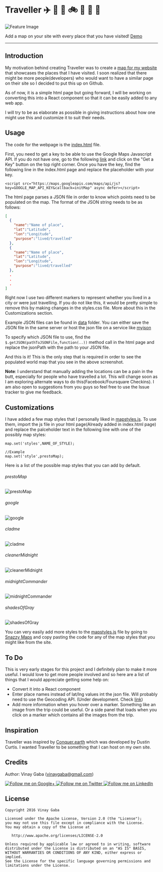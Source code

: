 # Traveller :airplane: :helicopter: :rocket: :bike: :car: :truck: :bus:

![Feature Image](images/FeatureImage.gif)

Add a map on your site with every place that you have visited! [Demo](http://www.vinaygaba.com/traveller/demo.html)

---

Introduction
-----

My motivation behind creating Traveller was to create a [map for my website](http://www.vinaygaba.com/traveller/demo.html) that showcases the places that I have visited. I soon realized that there might be more people(developers) who would want to have a similar page on their site so I decided to put this up on Github.

As of now, it is a simple html page but going forward, I will be working on converting this into a React component so that it can be easily added to any web app.

I will try to be as elaborate as possible in giving instructions about how one might use this and customize it to suit their needs.


Usage
------
The code for the webpage is the [index.html](index.html) file.

First, you need to get a key to be able to use the Google Maps Javascript API. If you do not have one, go to the following [link](https://developers.google.com/maps/documentation/javascript/) and click on the "Get a Key" button on the top right corner. Once you have the key, find the following line in the index.html page and replace the placeholder with your key.
```
<script src="https://maps.googleapis.com/maps/api/js?key=GOOGLE_MAP_API_KEY&callback=initMap" async defer></script>
```

The html page parses a JSON file in order to know which points need to be populated on the map. The format of the JSON string needs to be as follows:

```JSON
[
  {
    "name":"Name of place",
    "lat":"Latitude",
    "lon":"Longitude",
    "purpose":"lived/travelled"
  },
  {
    "name":"Name of place",
    "lat":"Latitude",
    "lon":"Longitude",
    "purpose":"lived/travelled"
  },
  .
  .
  .
]
```
Right now I use two different markers to represent whether you lived in a city or were just travelling. If you do not like this, it would be pretty simple to remove this by making changes in the styles.css file. More about this in the Customizations section.

Example JSON files can be found in [data](data/) folder.
You can either save the JSON file in the same server or host the json file on a service like [myjson](http://myjson.com)

To specify which JSON file to use, find the ```$.getJSON(pathToJSONFile,function(..))``` method call in the html page and replace the jsonPath with the path to your JSON file.

And this is it! This is the only step that is required in order to see the populated world map that you see in the above screenshot.

<b>Note</b>: I understand that manually adding the locations can be a pain in the butt, especially for people who have travelled a lot. This will change soon as I am exploring alternate ways to do this(Facebook/Foursquare Checkins). I am also open to suggestions from you guys so feel free to use the Issue tracker to give me feedback.

Customizations
-----

I have added a few map styles that I personally liked in [mapstyles.js](js/mapstyles.js). To use them, import the js file in your html page(Already added in index.html page) and replace the palceholder text in the following line with one of the possibly map styles:

```
map.set('styles',NAME_OF_STYLE);

//Example
map.set('style',prestoMap);

```

Here is a list of the possible map styles that you can add by default.

###### prestoMap

![prestoMap](images/prestoMap.png)

###### google

![google](images/google.png)

###### cladme

![cladme](images/cladme.png)

###### cleanerMidnight

![cleanerMidnight](images/cleanerMidnight.png)

###### midnightCommander

![midnightCommander](images/midnightCommander.png)

###### shadesOfGray

![shadesOfGray](images/shadesOfGray.png)



You can very easily add more styles to the [mapstyles.js](js/mapstyles.js) file by going to [Snazzy Maps](https://snazzymaps.com/) and copy pasting the code for any of the map styles that you might like from the site.

To Do
-----
This is very early stages for this project and I definitely plan to make it more useful. I would love to get more people involved and so here are a list of things that I would appreciate getting some help on:

- Convert it into a React component
- Enter place names instead of lat/lng values int the json file. Will probably need to use the Geocoding API. (Under development. Check [link](index-geocode.html))
- Add more information when you hover over a marker. Something like an image from the trip could be useful. Or a side panel that loads when you click on a marker which contains all the images from the trip.

Inspiration
-------
Traveller was inspired by [Conquer.earth](https://conquer.earth) which was developed by Dustin Curtis. I wanted Traveller to be something that I can host on my own site.

Credits
-----------------
Author: Vinay Gaba (vinaygaba@gmail.com)

<a href="https://plus.google.com/+Vinaygaba">
  <img alt="Follow me on Google+"
       src="https://github.com/gabrielemariotti/cardslib/raw/master/demo/images/g+64.png" />
</a>
<a href="https://twitter.com/vinaygaba">
  <img alt="Follow me on Twitter"
       src="https://github.com/gabrielemariotti/cardslib/raw/master/demo/images/twitter64.png" />
</a>
<a href="https://www.linkedin.com/in/vinaygaba">
  <img alt="Follow me on LinkedIn"
       src="https://github.com/gabrielemariotti/cardslib/raw/master/demo/images/linkedin.png" />
</a>


License
-------

    Copyright 2016 Vinay Gaba

    Licensed under the Apache License, Version 2.0 (the "License");
    you may not use this file except in compliance with the License.
    You may obtain a copy of the License at

       http://www.apache.org/licenses/LICENSE-2.0

    Unless required by applicable law or agreed to in writing, software
    distributed under the License is distributed on an "AS IS" BASIS,
    WITHOUT WARRANTIES OR CONDITIONS OF ANY KIND, either express or implied.
    See the License for the specific language governing permissions and
    limitations under the License.
